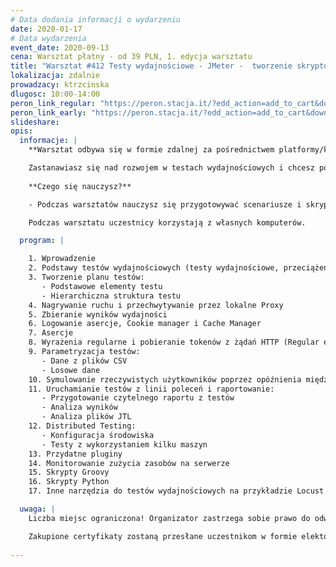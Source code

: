 ```yaml
---
# Data dodania informacji o wydarzeniu
date: 2020-01-17
# Data wydarzenia
event_date: 2020-09-13
cena: Warsztat płatny - od 39 PLN, 1. edycja warsztatu
title: "Warsztat #412 Testy wydajnościowe - JMeter -  tworzenie skryptów i przeprowadzanie testów"
lokalizacja: zdalnie
prowadzacy: ktrzcinska
dlugosc: 10:00-14:00
peron_link_regular: "https://peron.stacja.it/?edd_action=add_to_cart&download_id=2392&edd_options[price_id]=1"
peron_link_early: "https://peron.stacja.it/?edd_action=add_to_cart&download_id=2392&edd_options[price_id]=2"
slideshare:
opis:
  informacje: |
    **Warsztat odbywa się w formie zdalnej za pośrednictwem platformy/komunikatora online, z wykorzystaniem dźwięku, obrazu z kamery, udostępniania ekranu komputera prowadzącego i uczestników.** 

    Zastanawiasz się nad rozwojem w testach wydajnościowych i chcesz poznać jedno z częściej wykorzystywanych w tym celu narzędzi jakim jest JMeter?
          
    **Czego się nauczysz?**

    - Podczas warsztatów nauczysz się przygotowywać scenariusze i skrypty testów wydajnościowych, analizować ich wyniki i wyciągać wnioski na temat wydajności testowanego systemu i ewentualnych wąskich gardeł. Poza standardowym wykorzystaniem JMetera poznasz przydatne rozszerzenia i mało znane możliwości JMetera jak np. dodawanie skryptów w Pythonie. Na koniec krótko porównamy JMetera z innymi narzędziami do testów wydajnościowych (Gatling, Locust).

    Podczas warsztatu uczestnicy korzystają z własnych komputerów.

  program: |

    1. Wprowadzenie
    2. Podstawy testów wydajnościowych (testy wydajnościowe, przeciążeniowe, obciążeniowe)
    3. Tworzenie planu testów:
       - Podstawowe elementy testu
       - Hierarchiczna struktura testu
    4. Nagrywanie ruchu i przechwytywanie przez lokalne Proxy
    5. Zbieranie wyników wydajności
    6. Logowanie asercje, Cookie manager i Cache Manager
    7. Asercje
    8. Wyrażenia regularne i pobieranie tokenów z żądań HTTP (Regular expression extractor)
    9. Parametryzacja testów:
       - Dane z plików CSV
       - Losowe dane
    10. Symulowanie rzeczywistych użytkowników poprzez opóźnienia między żądaniami
    11. Uruchamianie testów z linii poleceń i raportowanie:
       - Przygotowanie czytelnego raportu z testów
       - Analiza wyników
       - Analiza plików JTL
    12. Distributed Testing:
       - Konfiguracja środowiska 
       - Testy z wykorzystaniem kilku maszyn
    13. Przydatne pluginy
    14. Monitorowanie zużycia zasobów na serwerze
    15. Skrypty Groovy
    16. Skrypty Python
    17. Inne narzędzia do testów wydajnościowych na przykładzie Locust

  uwaga: |
    Liczba miejsc ograniczona! Organizator zastrzega sobie prawo do odwołania wydarzenia w przypadku niezgłoszenia się minimalnej liczby uczestników.

    Zakupione certyfikaty zostaną przesłane uczestnikom w formie elektoronicznej po warsztacie oraz za pośrednictwem firmy kurierskiej w momencie poprawy sytuacji wywołanej epidemią koronawirusa. 
    
---
```


